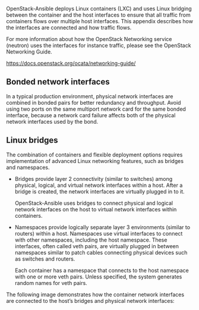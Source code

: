 OpenStack-Ansible deploys Linux containers (LXC) and uses Linux bridging between the container and the host interfaces to ensure that all traffic from containers flows over multiple host interfaces. This appendix describes how the interfaces are connected and how traffic flows.

For more information about how the OpenStack Networking service (neutron) uses the interfaces for instance traffic, please see the OpenStack Networking Guide.

https://docs.openstack.org/ocata/networking-guide/


## Bonded network interfaces

In a typical production environment, physical network interfaces are combined in bonded pairs for better redundancy and throughput. Avoid using two ports on the same multiport network card for the same bonded interface, because a network card failure affects both of the physical network interfaces used by the bond.

## Linux bridges

The combination of containers and flexible deployment options requires implementation of advanced Linux networking features, such as bridges and namespaces.

- Bridges provide layer 2 connectivity (similar to switches) among physical, logical, and virtual network interfaces within a host. After a bridge is created, the network interfaces are virtually plugged in to it.

  OpenStack-Ansible uses bridges to connect physical and logical network interfaces on the host to virtual network interfaces within containers.

- Namespaces provide logically separate layer 3 environments (similar to routers) within a host. Namespaces use virtual interfaces to connect with other namespaces, including the host namespace. These interfaces, often called veth pairs, are virtually plugged in between namespaces similar to patch cables connecting physical devices such as switches and routers.

  Each container has a namespace that connects to the host namespace with one or more veth pairs. Unless specified, the system generates random names for veth pairs.

The following image demonstrates how the container network interfaces are connected to the host’s bridges and physical network interfaces:
